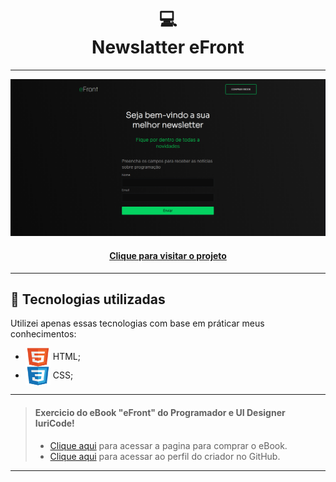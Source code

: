 <h1 align="center">
  💻<br>Newslatter eFront
</h1>

---

<img src="./assets/img/newsletter-efront.png"/>

<h4 align="center"><a href="https://devjoaogabriel.github.io/newsletter-efront/">Clique para visitar o projeto</a></h4>

---

## 💼 Tecnologias utilizadas

Utilizei apenas essas tecnologias com base em práticar meus conhecimentos:

- <img align="center" alt="Joao-HTML" height="30" width="40" src="https://raw.githubusercontent.com/devicons/devicon/master/icons/html5/html5-original.svg"> HTML;
- <img align="center" alt="Joao-CSS" height="30" width="40" src="https://raw.githubusercontent.com/devicons/devicon/master/icons/css3/css3-original.svg"> CSS;

---

> #### Exercicio do eBook "eFront" do Programador e UI Designer IuriCode!
>
> - <a href="https://hotmart.com/pt-br/marketplace/produtos/efront/L66686646K">Clique aqui</a> para acessar a pagina para comprar o eBook.
> - <a href="https://github.com/iuricode">Clique aqui</a> para acessar ao perfil do criador no GitHub.
>
---
